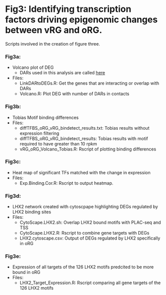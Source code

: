 # Fig3:  Identifying transcription factors driving epigenomic changes between vRG and oRG.
Scripts involved in the creation of figure three.

### Fig3a: 
- Volcano plot of DEG
    - DARs used in this analysis are called [here](../DataProcessing/ATAC-seq/DAR)
- Files:
    - LinkDARtoDEGs.R: Get the genes that are interacting or overlap with DARs
    - Volcano.R: Plot DEG with number of DARs in contacts
### Fig3b:
- Tobias Motif binding differences
- Files:
    - diffTFBS_oRG_vRG_bindetect_results.txt: Tobias results without expression filtering
    - diffTFBS_oRG_vRG_bindetect_results: Tobias results with motif required to have greater than 10 rpkm
    - vRG_oRG_Volcano_Tobias.R: Rscript of plotting binding differences
### Fig3c:
- Heat map of significant TFs matched with the change in expression
- Files:
    - Exp.Binding.Cor.R: Rscript to output heatmap.   
### Fig3d:
- LHX2 network created with cytoscpape highlighting DEGs regulated by LHX2 binding sites
- Files:
    - CytoScape.LHX2.sh: Overlap LHX2 bound motifs with PLAC-seq and TSS
    - CytoScape.LHX2.R: Rscript to combine gene targets with DEGs
    - LHX2.cytoscape.csv: Output of DEGs regulated by LHX2 specifically in oRG
### Fig3e:
- Expression of all targets of the 126 LHX2 motifs predcited to be more bound in oRG
- Files:
    - LHX2_Target_Expression.R: Rscript comparing all gene targets of the 126 LHX2 motifs